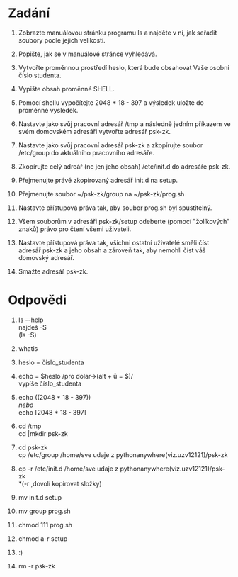 # Zadání

1. Zobrazte manuálovou stránku programu ls a najděte v ní, jak seřadit soubory podle jejich velikosti.

2. Popište, jak se v manuálové stránce vyhledává.

3. Vytvořte proměnnou prostředí heslo, která bude obsahovat Vaše osobní číslo studenta.

4. Vypište obsah proměnné SHELL.

5. Pomocí shellu vypočítejte 2048 * 18 - 397 a výsledek uložte do proměnné vysledek.

6. Nastavte jako svůj pracovní adresář /tmp a následně jedním příkazem ve svém domovském adresáři vytvořte adresář psk-zk.

7. Nastavte jako svůj pracovní adresář psk-zk a zkopírujte soubor /etc/group do aktuálního pracovního adresáře.

8. Zkopírujte celý adreář (ne jen jeho obsah) /etc/init.d do adresáře psk-zk.

9. Přejmenujte právě zkopírovaný adresář init.d na setup.

10. Přejmenujte soubor ~/psk-zk/group na ~/psk-zk/prog.sh

11. Nastavte přístupová práva tak, aby soubor prog.sh byl spustitelný.

12. Všem souborům v adresáři psk-zk/setup odeberte (pomocí "žolíkových" znaků) právo pro čtení všemi uživateli.

13. Nastavte přístupová práva tak, všichni ostatní uživatelé směli číst adresář psk-zk a jeho obsah a zároveň tak, aby nemohli číst váš domovský 
adresář.

14. Smažte adresář psk-zk.

# Odpovědi

1. ls --help <br>
najdeš -S<br>
(ls -S)

2. whatis

3. heslo = číslo_studenta 

4. echo = $heslo /pro dolar->(alt + ů = $)/<br>
	vypíše číslo_studenta 

5. echo ((2048 * 18 - 397))<br> *nebo* <br>
echo [2048 * 18 - 397]

6.  cd /tmp<br>
    cd |mkdir psk-zk

7. cd psk-zk<br>
   cp /etc/group /home/sve udaje z pythonanywhere(viz.uzv12121)/psk-zk <br>

8. cp -r /etc/init.d /home/sve udaje z pythonanywhere(viz.uzv12121)/psk-zk <br>
*(-r ,dovolí kopírovat složky)

9. mv init.d setup

10. mv group prog.sh

11. chmod 111 prog.sh

12. chmod a-r setup

13. :)

14. rm -r psk-zk
